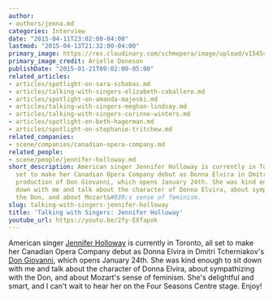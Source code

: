 ```yaml
---
author:
- authors/jenna.md
categories: Interview
date: "2015-04-11T23:02:00-04:00"
lastmod: "2015-04-13T21:32:00-04:00"
primary_image: https://res.cloudinary.com/schmopera/image/upload/v1545409169/media/webhook-uploads/1428807718633/JenniferHollow.jpg.jpg
primary_image_credit: Arielle Doneson
publishDate: "2015-01-21T09:02:00-05:00"
related_articles:
- articles/spotlight-on-sara-schabas.md
- articles/talking-with-singers-elizabeth-caballero.md
- articles/spotlight-on-amanda-majeski.md
- articles/talking-with-singers-meghan-lindsay.md
- articles/talking-with-singers-corinne-winters.md
- articles/spotlight-on-beth-hagerman.md
- articles/spotlight-on-stephanie-tritchew.md
related_companies:
- scene/companies/canadian-opera-company.md
related_people:
- scene/people/jennifer-holloway.md
short_description: American singer Jennifer Holloway is currently in Toronto, all
  set to make her Canadian Opera Company debut as Donna Elvira in Dmitri Tcherniakov&#039;s
  production of Don Giovanni, which opens January 24th. She was kind enough to sit
  down with me and talk about the character of Donna Elvira, about sympathizing with
  the Don, and about Mozart&#039;s sense of feminism.
slug: talking-with-singers-jennifer-holloway
title: 'Talking with Singers: Jennifer Holloway'
youtube_url: https://youtu.be/2fy-EXfapok
---
```


American singer [Jennifer Holloway](http://www.jenniferhollowaymezzo.com/jenniferhollowaymezzo.com/Home.html) is currently in Toronto, all set to make her Canadian Opera Company debut as Donna Elvira in Dmitri Tcherniakov's [Don Giovanni](http://www.coc.ca/PerformancesAndTickets/1415Season/DonGiovanni.aspx), which opens January 24th. She was kind enough to sit down with me and talk about the character of Donna Elvira, about sympathizing with the Don, and about Mozart's sense of feminism. She's delightful and smart, and I can't wait to hear her on the Four Seasons Centre stage. Enjoy!
